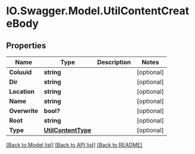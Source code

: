 # IO.Swagger.Model.UtilContentCreateBody
## Properties

Name | Type | Description | Notes
------------ | ------------- | ------------- | -------------
**Coluuid** | **string** |  | [optional] 
**Dir** | **string** |  | [optional] 
**Location** | **string** |  | [optional] 
**Name** | **string** |  | [optional] 
**Overwrite** | **bool?** |  | [optional] 
**Root** | **string** |  | [optional] 
**Type** | [**UtilContentType**](UtilContentType.md) |  | [optional] 

[[Back to Model list]](../README.md#documentation-for-models) [[Back to API list]](../README.md#documentation-for-api-endpoints) [[Back to README]](../README.md)

